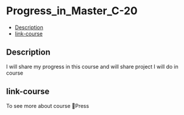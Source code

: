 # Progress_in_Master_C-20

- [Description](#Description)
- [link-course](#link-course)

## Description
<p>I will share my progress in this course and will share project I will do in course</p>

## link-course
<p>To see more about course <a href"https://www.udemy.com/course/the-modern-cpp-20-masterclass/">🔗Press</a></p>
